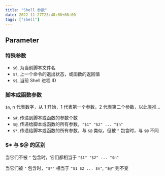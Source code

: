 ```yaml
---
title: "Shell 参数"
date: 2022-11-27T23:48:08+08:00
tags: ["shell"]
---
```


## Parameter

### 特殊参数

- `$0`, 为当前脚本文件名
- `$?`, 上一个命令的退出状态，或函数的返回值
- `$$`, 当前 Shell 进程 ID

### 脚本或函数参数

`$n`, n 代表数字，从 1 开始，1 代表第一个参数，2 代表第二个参数，以此类推...

- `$#`, 传递到脚本或函数的参数个数
- `$@`, 传递给脚本或函数的所有参数，`"$1" "$2" ... "$n"`
- `$*`, 传递给脚本或函数的所有参数，与 `$@` 类似，但被 `"` 包含时，与 `$@` 不同

### $\* 与 $@ 的区别

当它们不被 `"` 包含时，它们都相当于 `"$1" "$2" ... "$n"`

当它们被 `"` 包含时，`"$*"` 相当于 `"$1 $2 ... $n"`, `"$@"` 则不变
